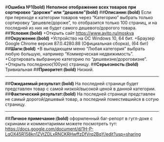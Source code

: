 #**Ошибка №1(bold)** 
**Неполное отображение всех товаров при сортировке “дороже” или “дешевле”(bold)** 
##**Описание:(bold)** 
Если при переходе к категории товаров через “Категорию” выбрать только сортировку “дешевле/дороже”, то отобразится только 100 страниц, и на последней из них не будет самого дешевого/дорогого товара. 
##**Условия:(bold)** 
+Открыть сайт https://www.avito.ru/moskva 
##**Окружение:(bold)**
+Устройство на ОС Windows 10, 64 бит. 
+Браузер Google Chrome версия 87.0.4280.88 (Официальная сборка), (64 бит)
##**Шаги:(bold)**
+В выпадающем меню “Любая категория” выбрать любую большую, например “Коммерческая недвижимость”.
+Сортировать выбранную категорию по “дешевизне/дороговизне”.
+Открыть последнюю(100ую) страницу.
##**Серьезность:(bold)** Тривиальная
##**Приоритет:(bold)** Низкий.
_________
##**Ожидаемый результат:(bold)**
На последней странице будет представлен товар с самой низкой/высокой ценой в данной категории. 
##**Фактический результат:(bold)** 
На последней странице представлен не самый дорогой/дешевый товар, а последний поместившийся в сотую страницу.
_________
##**Личное примечание:(bold)** оформленный баг-репорт в гугл-доке с скринами и комментариями можете посмотреть тут: https://docs.google.com/document/d/1H-P-LqOX45R158kn1ZVtZDLxRNCKRHwffzDfVrq2BqY/edit?usp=sharing




